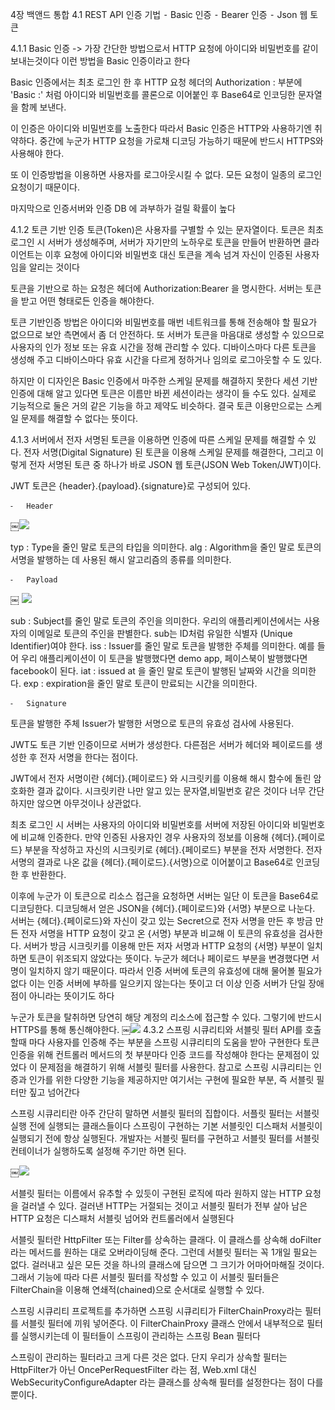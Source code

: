 4장 백앤드 통합
4.1 REST API 인증 기법
	⁃	Basic 인증
	⁃	Bearer 인증
	⁃	Json 웹 토큰

4.1.1 Basic 인증
-> 가장 간단한 방법으로서 HTTP 요청에 아이디와 비밀번호를 같이 보내는것이다
이런 방법을 Basic 인증이라고 한다

Basic 인증에서는 최초 로그인 한 후 HTTP 요청 헤더의 Authorization : 부분에 'Basic <ID>:<Password>' 처럼 아이디와 비밀번호를 콜론으로 이어붙인 후 Base64로 인코딩한 문자열을 함께 보낸다.

이 인증은 아이디와 비밀번호를 노출한다 따라서 Basic 인증은 HTTP와 사용하기엔 취약하다.
중간에 누군가 HTTP 요청을 가로채 디코딩 가능하기 때문에 반드시 HTTPS와 사용해야 한다.

또 이 인증방법을 이용하면 사용자를 로그아웃시킬 수 없다. 모든 요청이 일종의 로그인 요청이기 때문이다.

마지막으로 인증서버와 인증 DB 에 과부하가 걸릴 확률이 높다

4.1.2 토큰 기반 인증
토큰(Token)은 사용자를 구별할 수 있는 문자열이다.
토큰은 최초 로그인 시 서버가 생성해주며, 서버가 자기만의 노하우로 토큰을 만들어 반환하면
클라이언트는 이후 요청에 아이디와 비밀번호 대신 토큰을 계속 넘겨 자신이 인증된 사용자임을 알리는 것이다

토큰을 기반으로 하는 요청은 헤더에 Authorization:Bearer <Token>을 명시한다.
서버는 토큰을 받고 어떤 형태로든 인증을 해야한다.

토큰 기반인증 방법은 아이디와 비밀번호를 매번 네트워크를 통해 전송해야 할 필요가 없으므로 보안 측면에서 좀 더 안전하다. 또 서버가 토큰을 마음대로 생성할 수 있으므로 사용자의 인가 정보 또는 유효 시간을 정해 관리할 수 있다. 디바이스마다 다른 토큰을 생성해 주고 디바이스마다 유효 시간을 다르게 정하거나 임의로 로그아웃할 수 도 있다.

하지만 이 디자인은 Basic 인증에서 마주한 스케일 문제를 해결하지 못한다
세션 기반 인증에 대해 알고 있다면 토큰은 이름만 바뀐 세션이라는 생각이 들 수도 있다.
실제로 기능적으로 둘은 거의 같은 기능을 하고 제약도 비슷하다.
결국 토큰 이용만으로는 스케일 문제를 해결할 수 없다는 뜻이다.

4.1.3
서버에서 전자 서명된 토큰을 이용하면 인증에 따른 스케일 문제를 해결할 수 있다.
전자 서명(Digital Signature) 된 토큰을 이용해 스케일 문제를 해결한다,
그리고 이렇게 전자 서명된 토큰 중 하나가 바로 JSON 웹 토큰(JSON Web Token/JWT)이다.

JWT 토큰은 {header}.{payload}.{signature}로 구성되어 있다.

	⁃	Header
￼<img src="https://user-images.githubusercontent.com/61955818/173989326-55295921-0af1-42f4-8d25-628c1389a7b6.png">

typ : Type을 줄인 말로 토큰의 타입을 의미한다.
alg : Algorithm을 줄인 말로 토큰의 서명을 발행하는 데 사용된 해시 알고리즘의 종류를 의미한다.

	⁃	Payload
￼ <img src= "https://user-images.githubusercontent.com/61955818/173989426-795b33ab-cefe-4859-8d2b-ea6da692a7f8.png">

sub : Subject를 줄인 말로 토큰의 주인을 의미한다. 우리의 애플리케이션에서는 사용자의 이메일로 토큰의 주인을 판별한다. sub는 ID처럼 유일한 식별자 (Unique Identifier)여야 한다.
iss : Issuer를 줄인 말로 토큰을 발행한 주체를 의미한다. 예를 들어 우리 애플리케이션이 이 토큰을 발행했다면 demo app, 페이스북이 발행했다면 facebook이 된다.
iat : issued at 을 줄인 말로 토큰이 발행된 날짜와 시간을 의미한다.
exp : expiration을 줄인 말로 토큰이 만료되는 시간을 의미한다.

	⁃	Signature
 토큰을 발행한 주체 Issuer가 발행한 서명으로 토큰의 유효성 검사에 사용된다.

JWT도 토큰 기반 인증이므로 서버가 생성한다. 다른점은 서버가 헤더와 페이로드를 생성한 후 전자 서명을 한다는 점이다.

JWT에서 전자 서명이란 {헤더}.{페이로드} 와 시크릿키를 이용해 해시 함수에 돌린 암호화한 결과 값이다. 시크릿키란 나만 알고 있는 문자열,비밀번호 같은 것이다 너무 간단하지만 않으면 아무것이나 상관없다.

최초 로그인 시 서버는 사용자의 아이디와 비밀번호를 서버에 저장된 아이디와 비밀번호에 비교해 인증한다. 만약 인증된 사용자인 경우 사용자의 정보를 이용해 {헤더}.{페이로드} 부분을 작성하고 자신의 시크릿키로 {헤더}.{페이로드} 부분을 전자 서명한다. 전자 서명의 결과로 나온 값을 {헤더}.{페이로드}.{서명}으로 이어붙이고 Base64로 인코딩한 후 반환한다.

이후에 누군가 이 토큰으로 리소스 접근을 요청하면 서버는 일단 이 토큰을 Base64로 디코딩한다.
디코딩해서 얻은 JSON을 {헤더}.{페이로드}와 {서명} 부분으로 나눈다.
서버는 {헤더}.{페이로드}와 자신이 갖고 있는 Secret으로 전자 서명을 만든 후 방금 만든 전자 서명을 HTTP 요청이 갖고 온 {서명} 부분과 비교해 이 토큰의 유효성을 검사한다.
서버가 방금 시크릿키를 이용해 만든 저자 서명과 HTTP 요청의 {서명} 부분이 일치하면 토큰이 위조되지 않았다는 뜻이다. 누군가 헤더나 페이로드 부분을 변경했다면 서명이 일치하지 않기 때문이다. 따라서 인증 서버에 토큰의 유효성에 대해 물어볼 필요가 없다
이는 인증 서버에 부하를 일으키지 않는다는 뜻이고 더 이상 인증 서버가 단일 장애점이 아니라는 뜻이기도 하다

누군가 토큰을 탈취하면 당연히 해당 계정의 리소스에 접근할 수 있다. 그렇기에 반드시 HTTPS를 통해 통신해야한다.
￼<img src="https://user-images.githubusercontent.com/61955818/173989664-62f7c26c-e772-4309-b00b-7ae8eee13866.png">
4.3.2
스프링 시큐리티와 서블릿 필터
API를 호출할때 마다 사용자를 인증해 주는 부분을 스프링 시큐리티의 도움을 받아 구현한다
토큰인증을 위해 컨트롤러 메서드의 첫 부분마다 인증 코드를 작성해야 한다는 문제점이 있었다 이 문제점을 해결하기 위해 서블릿 필터를 사용한다. 참고로 스프링 시큐리티는 인증과 인가를 위한 다양한 기능을 제공하지만 여기서는 구현에 필요한 부분, 즉 서블릿 필터만 짚고 넘어간다

스프링 시큐리티란 아주 간단히 말하면 서블릿 필터의 집합이다.
서플릿 필터는 서블릿 실행 전에 실행되는 클래스들이다 스프링이 구현하는 기본 서블릿인 디스패처 서블릿이 실행되기 전에 항상 실행된다. 개발자는 서블릿 필터를 구현하고 서블릿 필터를 서블릿 컨테이너가 실행하도록 설정해 주기만 하면 된다.

￼<img src= "https://user-images.githubusercontent.com/61955818/173989497-6300ae13-1fef-4513-aa32-2bef02bcebaf.png">

서블릿 필터는 이름에서 유추할 수 있듯이 구현된 로직에 따라 원하지 않는 HTTP 요청을 걸러낼 수 있다. 걸러낸 HTTP는 거절되는 것이고 서블릿 필터가 전부 살아 남은 HTTP 요청은 디스패처 서블릿 넘어와 컨트롤러에서 실행된다

서블릿 필터란 HttpFilter 또는 Filter를 상속하는 클래다. 이 클래스를 상속해 doFilter 라는 메서드를 원하는 대로 오버라이딩해 준다. 
그런데 서블릿 필터는 꼭 1개일 필요는 없다. 걸러내고 싶은 모든 것을 하나의 클래스에 담으면 그 크기가 어마어마해질 것이다. 그래서 기능에 따라 다른 서블릿 필터를 작성할 수 있고 이 서블릿 필터들은 FilterChain을 이용해 연쇄적(chained)으로 순서대로 실행할 수 있다.

스프링 시큐리티 프로젝트를 추가하면 스프링 시큐리티가 FilterChainProxy라는 필터를 서블릿 필터에 끼워 넣어준다. 이 FilterChainProxy 클래스 안에서 내부적으로 필터를 실행시키는데 이 필터들이 스프링이 관리하는 스프링 Bean 필터다

스프링이 관리하는 필터라고 크게 다른 것은 없다. 단지 우리가 상속할 필터는 HttpFilter가 아닌 OncePerRequestFilter 라는 점, Web.xml 대신 WebSecurityConfigureAdapter 라는 클래스를 상속해 필터를 설정한다는 점이 다를뿐이다.
